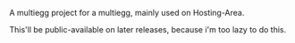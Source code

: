 A multiegg project for a multiegg, mainly used on Hosting-Area.

This'll be public-available on later releases, because i'm too lazy to do this.
